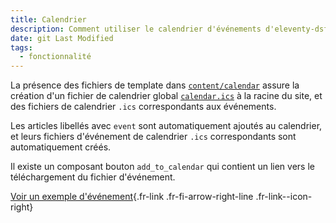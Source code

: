 ```yaml
---
title: Calendrier
description: Comment utiliser le calendrier d'événements d'eleventy-dsfr ?
date: git Last Modified
tags:
  - fonctionnalité
---
```


La présence des fichiers de template dans [`content/calendar`](https://github.com/codegouvfr/eleventy-dsfr/tree/main/content/calendar) assure la création d'un fichier de calendrier global [`calendar.ics`](/calendar.ics) à la racine du site, et des fichiers de calendrier `.ics` correspondants aux événements.

Les articles libellés avec `event` sont automatiquement ajoutés au calendrier, et leurs fichiers d'événement de calendrier `.ics` correspondants sont automatiquement créés.

Il existe un composant bouton `add_to_calendar` qui contient un lien vers le téléchargement du fichier d'événement.

[Voir un exemple d'événement](/fr/blog/evenement/){.fr-link .fr-fi-arrow-right-line .fr-link--icon-right}